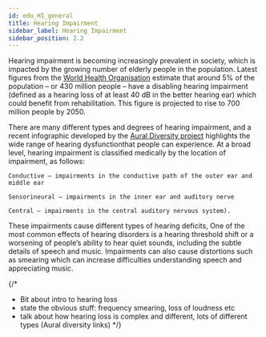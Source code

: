 ```yaml
---
id: edu_HI_general
title: Hearing Impairment
sidebar_label: Hearing Impairment
sidebar_position: 2.2
---
```


Hearing impairment is becoming increasingly prevalent in society, which is impacted by the growing number of elderly people in the population. Latest figures from the [World Health Organisation](https://www.who.int/news-room/fact-sheets/detail/deafness-and-hearing-loss) estimate that around 5% of the population – or 430 million people – have a disabling hearing impairment (defined as a hearing loss of at least 40 dB in the better hearing ear) which could benefit from rehabilitation. This figure is projected to rise to 700 million people by 2050.

There are many different types and degrees of hearing impairment, and a recent infographic developed by the [Aural Diversity project](https://auraldiversity.org/infographic.html) highlights the wide range of hearing dysfunctionthat people can experience. At a broad level, hearing impairment is classified medically by the location of impairment, as follows: 

    Conductive – impairments in the conductive path of the outer ear and middle ear 

    Sensorineural – impairments in the inner ear and auditory nerve 

    Central – impairments in the central auditory nervous system).  

These impairments cause different types of hearing deficits, One of the most common effects of hearing disorders is a hearing threshold shift or a worsening of people’s ability to hear quiet sounds, including the subtle details of speech and music. Impairments can also cause distortions such as smearing which can increase difficulties understanding speech and appreciating music. 


{/*
- Bit about intro to hearing loss
- state the obvious stuff: frequency smearing, loss of loudness etc
- talk about how hearing loss is complex and different, lots of different types (Aural diversity links)
*/}